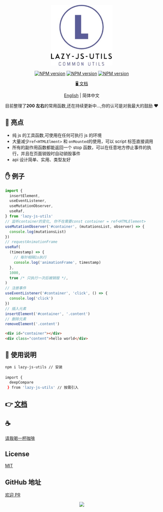 <p align="center">
<img height="200" src="./assets/kv.png" alt="lazy-js-utils">
</p>
<p align="center"><a href="https://www.npmjs.com/package/lazy-js-utils"><img src="https://img.shields.io/npm/v/lazy-js-utils?color=3fb883&amp;label=" alt="NPM version"></a>
<a href="https://www.npmjs.com/package/lazy-js-utils"><img src="https://img.shields.io/npm/dm/lazy-js-utils?style=social" alt="NPM version"></a>
<a href="https://github.com/Simon-He95/lazy-js-utils"><img src="https://img.shields.io/github/stars/Simon-He95/lazy-js-utils?style=social" alt="NPM version"></a>
</p>
<p align="center"><a href="https://lazy-js-utils-docs.netlify.app/">🖥 文档</a></p>
<p align="center"> <a href="./README_en.md">English</a> | 简体中文</p>

目前整理了<strong>200 左右</strong>的常用函数,还在持续更新中...,你的认可是对我最大的鼓励 :hearts:

## :100: 亮点

- 纯 js 的工具函数,可使用在任何可执行 js 的环境
- 大量减少`ref<HTMLElment>` 和 `onMounted`的使用，可以 script 标签直接调用
- 所有的副作用函数都能返回一个 stop 函数，可以在任意地方停止事件的执行，并且在页面销毁时自动销毁事件
- api 设计简单、实用、类型友好

## &#x270B; 例子

```ts
import {
  insertElement,
  useEventListener,
  useMutationObserver,
  useRaf,
} from 'lazy-js-utils'
// 监听container的变化, 你不在需要const container = ref<HTMLElement>
useMutationObserver('#container', (mutationsList, observer) => {
  console.log(mutationsList)
})
// requestAnimationFrame
useRaf(
  (timestamp) => {
    // 每针相隔1s执行
    console.log('animationFrame', timestamp)
  },
  1000,
  true /* 只执行一次后被销毁 */,
)
// 注册事件
useEventListener('#container', 'click', () => {
  console.log('click')
})
// 插入元素
insertElement('#container', '.content')
// 删除元素
removeElement('.content')
```

```html
<div id="container"></div>
<div class="content">hello world</div>
```

## :book: 使用说明

```bash
npm i lazy-js-utils // 安装

import {
  deepCompare
 } from 'lazy-js-utils' // 按需引入

```

## 👉 [文档](http://vitepress.hejian.club/)

## :coffee:

[请我喝一杯咖啡](https://github.com/Simon-He95/sponsor)

## License

[MIT](./license)

## GitHub 地址

[欢迎 PR](https://github.com/Simon-He95/lazy-js-utils)

<p align="center">
  <a href="https://cdn.jsdelivr.net/gh/Simon-He95/lazy-js-utils@master/.github-contributors/Simon-He95_lazy-js-utils.svg">
    <img src="https://cdn.jsdelivr.net/gh/Simon-He95/lazy-js-utils@master/.github-contributors/Simon-He95_lazy-js-utils.svg" />
  </a>
</p>
